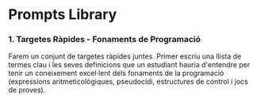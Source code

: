 # Prompts Library

### 1. Targetes Ràpides - Fonaments de Programació
Farem un conjunt de targetes ràpides juntes. Primer escriu una llista de termes clau i les seves definicions que un estudiant hauria d'entendre per tenir un coneixement excel·lent dels fonaments de la programació (expressions aritmeticològiques, pseudocidi, estructures de control i jocs de proves).
